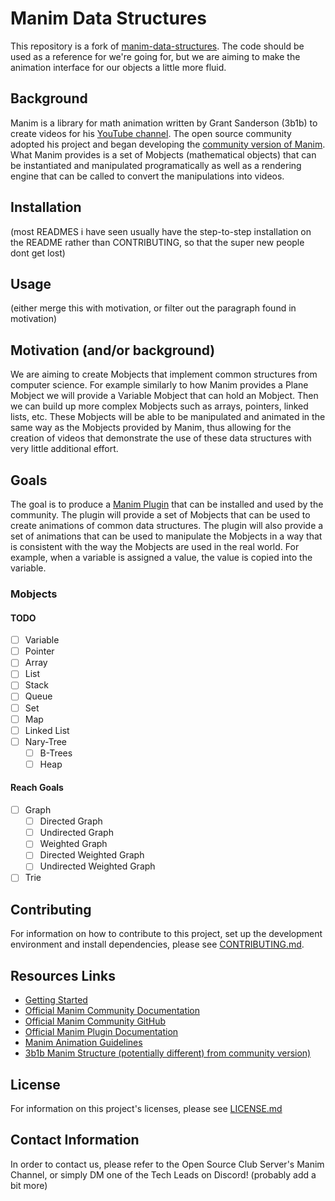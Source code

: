 # Manim Data Structures
This repository is a fork of [manim-data-structures](https://github.com/drageelr/manim-data-structures). The code should be used as a reference for we're going for, but we are aiming to make the animation interface for our objects a little more fluid.

## Background
Manim is a library for math animation written by Grant Sanderson (3b1b) to create videos for his [YouTube channel](https://www.google.com/url?sa=t&rct=j&q=&esrc=s&source=web&cd=&cad=rja&uact=8&ved=2ahUKEwiwmZ7-1az9AhWfQjABHR0aAFsQtwJ6BAgLEAE&url=https%3A%2F%2Fm.youtube.com%2Fc%2F3blue1brown&usg=AOvVaw1S8JSB2H-8tYFl1lqqZxdb). The open source community adopted his project and began developing the [community version of Manim](https://www.google.com/url?sa=t&rct=j&q=&esrc=s&source=web&cd=&cad=rja&uact=8&ved=2ahUKEwjq-rX41qz9AhVaTTABHWnSCEIQFnoECAkQAQ&url=https%3A%2F%2Fwww.manim.community%2F&usg=AOvVaw0TyF2Amnk2xgbI5hRRBDsJ). What Manim provides is a set of Mobjects (mathematical objects) that can be instantiated and manipulated programatically as well as a rendering engine that can be called to convert the manipulations into videos.

## Installation
(most READMES i have seen usually have the step-to-step installation on the README rather than CONTRIBUTING, so that the super new people dont get lost)

## Usage 
(either merge this with motivation, or filter out the paragraph found in motivation)

## Motivation (and/or background)
We are aiming to create Mobjects that implement common structures from computer science. For example similarly to how Manim provides a Plane Mobject we will provide a Variable Mobject that can hold an Mobject. Then we can build up more complex Mobjects such as arrays, pointers, linked lists, etc. These Mobjects will be able to be manipulated and animated in the same way as the Mobjects provided by Manim, thus allowing for the creation of videos that demonstrate the use of these data structures with very little additional effort.

## Goals
The goal is to produce a [Manim Plugin](https://www.manim.community/en/stable/plugins.html) that can be installed and used by the community. The plugin will provide a set of Mobjects that can be used to create animations of common data structures. The plugin will also provide a set of animations that can be used to manipulate the Mobjects in a way that is consistent with the way the Mobjects are used in the real world. For example, when a variable is assigned a value, the value is copied into the variable.

### Mobjects
#### TODO
- [ ] Variable
- [ ] Pointer
- [ ] Array
- [ ] List
- [ ] Stack
- [ ] Queue
- [ ] Set
- [ ] Map
- [ ] Linked List
- [ ] Nary-Tree
    - [ ] B-Trees
    - [ ] Heap

#### Reach Goals
- [ ] Graph
    - [ ] Directed Graph
    - [ ] Undirected Graph
    - [ ] Weighted Graph
    - [ ] Directed Weighted Graph
    - [ ] Undirected Weighted Graph
- [ ] Trie

## Contributing
For information on how to contribute to this project, set up the development environment and install dependencies, please see [CONTRIBUTING.md](CONTRIBUTING.md).

## Resources Links
- [Getting Started](https://docs.manim.community/en/stable/installation.html)
- [Official Manim Community Documentation](https://docs.manim.community/en/stable/)
- [Official Manim Community GitHub](https://github.com/ManimCommunity/manim)
- [Official Manim Plugin Documentation](https://docs.manim.community/en/stable/plugins.html#creating-plugins)
- [Manim Animation Guidelines](https://docs.manim.community/en/stable/reference_index/animations.html)
- [3b1b Manim Structure (potentially different) from community version)](https://3b1b.github.io/manim/getting_started/structure.html#manim-execution-process)

## License
For information on this project's licenses, please see [LICENSE.md](LICENSE.md)

## Contact Information
In order to contact us, please refer to the Open Source Club Server's Manim Channel, or simply DM one of the Tech Leads on Discord!
(probably add a bit more)
